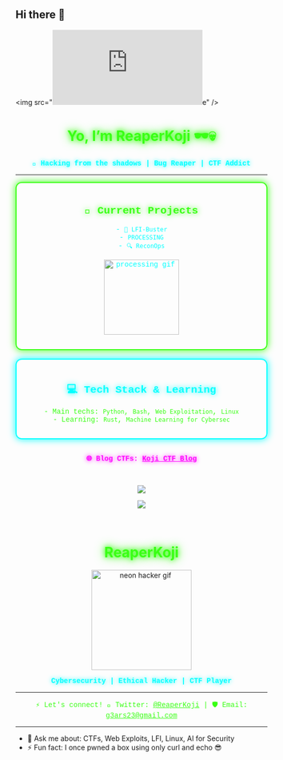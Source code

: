 ## Hi there 👋

<img src="<iframe src="https://tryhackme.com/api/v2/badges/public-profile?userPublicId=4218355" style='border:none;'></iframe>e" />

<h1 align="center" style="color:#39ff14; text-shadow: 0 0 10px #39ff14, 0 0 20px #39ff14;">
  Yo, I’m ReaperKoji 🕶️💀
</h1>

<p align="center" style="color:#00ffff; font-weight:bold; font-family: 'Courier New', Courier, monospace; text-shadow: 0 0 8px #00ffff;">
  🐚 Hacking from the shadows | Bug Reaper | CTF Addict
</p>

---

<div align="center" style="border: 2px solid #39ff14; padding: 15px; border-radius: 12px; box-shadow: 0 0 15px #39ff14;">
  <h2 style="color:#39ff14; font-family: 'Courier New', Courier, monospace; text-shadow: 0 0 12px #39ff14;">🚀 Current Projects</h2>
  <p style="color:#00ffff; font-family: 'Courier New', Courier, monospace;">
    - <code>🧠 LFI-Buster</code><br>
    - <code>PROCESSING</code><br>
    - <code>🔍 ReconOps</code><br><br>
    <img src="https://media.giphy.com/media/v1.Y2lkPWVjZjA1ZTQ3azdvbzdiZDc1eW81ZWdzMzdtcjVxb3cyMGY5a3F3OXUzeHIwOG93cyZlcD12MV9naWZzX3NlYXJjaCZjdD1n/B8dUiWJmQi4KCQhS9x/giphy.gif" width="150" alt="processing gif" />
  </p>
</div>

<br>

<div align="center" style="border: 2px solid #00ffff; padding: 15px; border-radius: 12px; box-shadow: 0 0 15px #00ffff;">
  <h2 style="color:#00ffff; font-family: 'Courier New', Courier, monospace; text-shadow: 0 0 12px #00ffff;">💻 Tech Stack & Learning</h2>
  <p style="color:#39ff14; font-family: 'Courier New', Courier, monospace;">
    - Main techs: <code>Python</code>, <code>Bash</code>, <code>Web Exploitation</code>, <code>Linux</code><br>
    - Learning: <code>Rust</code>, <code>Machine Learning for Cybersec</code>
  </p>
</div>

<br>

<p align="center" style="font-family: 'Courier New', Courier, monospace; color:#ff00ff; font-weight:bold; text-shadow: 0 0 10px #ff00ff;">
  🌐 Blog CTFs: <a href="https://github.com/ReaperKoji/blog-ctf" style="color:#ff00ff; text-shadow: 0 0 8px #ff00ff;">Koji CTF Blog</a>
</p>

<br>

<p align="center">
  <img src="https://github-readme-stats.vercel.app/api?username=ReaperKoji&show_icons=true&theme=radical&title_color=39ff14&icon_color=00ffff&text_color=cccccc" />
</p>

<p align="center">
  <img src="https://github-readme-stats.vercel.app/api/top-langs/?username=ReaperKoji&layout=compact&theme=radical" />
</p>

<br>

<h1 align="center" style="color:#39ff14; text-shadow: 0 0 10px #39ff14, 0 0 20px #39ff14;">
  ReaperKoji
</h1>

<p align="center">
  <img src="https://media.giphy.com/media/v1.Y2lkPTc5MGI3NjExejZ0M3R0cXFyMjA0eGtsY3FpMGZzYnhkbmo1Znd2cjM1cjJucWpmMSZlcD12MV9naWZzX3NlYXJjaCZjdD1n/o0vwzuFwCGAFO/giphy.gif" width="200" alt="neon hacker gif"/>
</p>

<p align="center" style="color:#00ffff; font-weight:bold; font-family: 'Courier New', Courier, monospace; text-shadow: 0 0 8px #00ffff;">
  Cybersecurity | Ethical Hacker | CTF Player
</p>

---

<p align="center" style="color:#39ff14; font-family: 'Courier New', Courier, monospace;">
  ⚡ Let's connect!  
  🦾 Twitter: <a href="https://twitter.com/ReaperKoji" style="color:#39ff14;">@ReaperKoji</a> |  
  🛡️ Email: <a href="mailto:g3ars23@gmail.com" style="color:#39ff14;">g3ars23@gmail.com</a>
</p>

---

- 💬 Ask me about: CTFs, Web Exploits, LFI, Linux, AI for Security  
- ⚡ Fun fact: I once pwned a box using only curl and echo 😎
